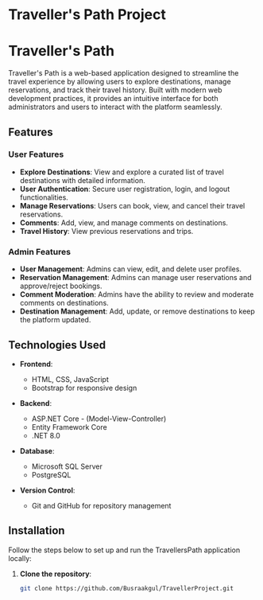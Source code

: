 # Traveller's Path Project

# Traveller's Path

Traveller's Path is a web-based application designed to streamline the travel experience by allowing users to explore destinations, manage reservations, and track their travel history. Built with modern web development practices, it provides an intuitive interface for both administrators and users to interact with the platform seamlessly.

## Features

### User Features
- **Explore Destinations**: View and explore a curated list of travel destinations with detailed information.
- **User Authentication**: Secure user registration, login, and logout functionalities.
- **Manage Reservations**: Users can book, view, and cancel their travel reservations.
- **Comments**: Add, view, and manage comments on destinations.
- **Travel History**: View previous reservations and trips.

### Admin Features
- **User Management**: Admins can view, edit, and delete user profiles.
- **Reservation Management**: Admins can manage user reservations and approve/reject bookings.
- **Comment Moderation**: Admins have the ability to review and moderate comments on destinations.
- **Destination Management**: Add, update, or remove destinations to keep the platform updated.

## Technologies Used

- **Frontend**: 
  - HTML, CSS, JavaScript
  - Bootstrap for responsive design

- **Backend**: 
  - ASP.NET Core - (Model-View-Controller)
  - Entity Framework Core
  - .NET 8.0

- **Database**:
  - Microsoft SQL Server
  - PostgreSQL

- **Version Control**:
  - Git and GitHub for repository management

## Installation

Follow the steps below to set up and run the TravellersPath application locally:

1. **Clone the repository**:
   ```bash
   git clone https://github.com/Busraakgul/TravellerProject.git
